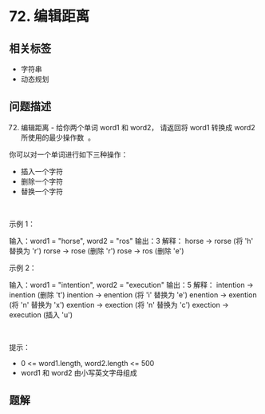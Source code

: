 
# 72. 编辑距离

## 相关标签

- 字符串
- 动态规划

## 问题描述 

72. 编辑距离 - 给你两个单词 word1 和 word2， 请返回将 word1 转换成 word2 所使用的最少操作数  。

你可以对一个单词进行如下三种操作：

 * 插入一个字符
 * 删除一个字符
 * 替换一个字符

 

示例 1：


输入：word1 = "horse", word2 = "ros"
输出：3
解释：
horse -> rorse (将 'h' 替换为 'r')
rorse -> rose (删除 'r')
rose -> ros (删除 'e')


示例 2：


输入：word1 = "intention", word2 = "execution"
输出：5
解释：
intention -> inention (删除 't')
inention -> enention (将 'i' 替换为 'e')
enention -> exention (将 'n' 替换为 'x')
exention -> exection (将 'n' 替换为 'c')
exection -> execution (插入 'u')


 

提示：

 * 0 <= word1.length, word2.length <= 500
 * word1 和 word2 由小写英文字母组成

## 题解


```ts

````